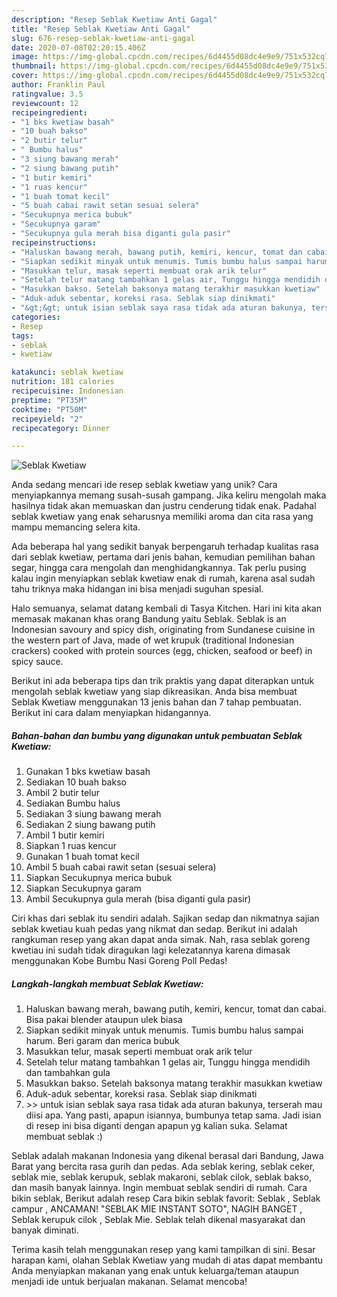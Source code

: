 ```yaml
---
description: "Resep Seblak Kwetiaw Anti Gagal"
title: "Resep Seblak Kwetiaw Anti Gagal"
slug: 676-resep-seblak-kwetiaw-anti-gagal
date: 2020-07-08T02:20:15.406Z
image: https://img-global.cpcdn.com/recipes/6d4455d08dc4e9e9/751x532cq70/seblak-kwetiaw-foto-resep-utama.jpg
thumbnail: https://img-global.cpcdn.com/recipes/6d4455d08dc4e9e9/751x532cq70/seblak-kwetiaw-foto-resep-utama.jpg
cover: https://img-global.cpcdn.com/recipes/6d4455d08dc4e9e9/751x532cq70/seblak-kwetiaw-foto-resep-utama.jpg
author: Franklin Paul
ratingvalue: 3.5
reviewcount: 12
recipeingredient:
- "1 bks kwetiaw basah"
- "10 buah bakso"
- "2 butir telur"
- " Bumbu halus"
- "3 siung bawang merah"
- "2 siung bawang putih"
- "1 butir kemiri"
- "1 ruas kencur"
- "1 buah tomat kecil"
- "5 buah cabai rawit setan sesuai selera"
- "Secukupnya merica bubuk"
- "Secukupnya garam"
- "Secukupnya gula merah bisa diganti gula pasir"
recipeinstructions:
- "Haluskan bawang merah, bawang putih, kemiri, kencur, tomat dan cabai. Bisa pakai blender ataupun ulek biasa"
- "Siapkan sedikit minyak untuk menumis. Tumis bumbu halus sampai harum. Beri garam dan merica bubuk"
- "Masukkan telur, masak seperti membuat orak arik telur"
- "Setelah telur matang tambahkan 1 gelas air, Tunggu hingga mendidih dan tambahkan gula"
- "Masukkan bakso. Setelah baksonya matang terakhir masukkan kwetiaw"
- "Aduk-aduk sebentar, koreksi rasa. Seblak siap dinikmati"
- "&gt;&gt; untuk isian seblak saya rasa tidak ada aturan bakunya, terserah mau diisi apa. Yang pasti, apapun isiannya, bumbunya tetap sama. Jadi isian di resep ini bisa diganti dengan apapun yg kalian suka. Selamat membuat seblak :)"
categories:
- Resep
tags:
- seblak
- kwetiaw

katakunci: seblak kwetiaw 
nutrition: 181 calories
recipecuisine: Indonesian
preptime: "PT35M"
cooktime: "PT50M"
recipeyield: "2"
recipecategory: Dinner

---
```



![Seblak Kwetiaw](https://img-global.cpcdn.com/recipes/6d4455d08dc4e9e9/751x532cq70/seblak-kwetiaw-foto-resep-utama.jpg)

Anda sedang mencari ide resep seblak kwetiaw yang unik? Cara menyiapkannya memang susah-susah gampang. Jika keliru mengolah maka hasilnya tidak akan memuaskan dan justru cenderung tidak enak. Padahal seblak kwetiaw yang enak seharusnya memiliki aroma dan cita rasa yang mampu memancing selera kita.

Ada beberapa hal yang sedikit banyak berpengaruh terhadap kualitas rasa dari seblak kwetiaw, pertama dari jenis bahan, kemudian pemilihan bahan segar, hingga cara mengolah dan menghidangkannya. Tak perlu pusing kalau ingin menyiapkan seblak kwetiaw enak di rumah, karena asal sudah tahu triknya maka hidangan ini bisa menjadi suguhan spesial.

Halo semuanya, selamat datang kembali di Tasya Kitchen. Hari ini kita akan memasak makanan khas orang Bandung yaitu Seblak. Seblak is an Indonesian savoury and spicy dish, originating from Sundanese cuisine in the western part of Java, made of wet krupuk (traditional Indonesian crackers) cooked with protein sources (egg, chicken, seafood or beef) in spicy sauce.


Berikut ini ada beberapa tips dan trik praktis yang dapat diterapkan untuk mengolah seblak kwetiaw yang siap dikreasikan. Anda bisa membuat Seblak Kwetiaw menggunakan 13 jenis bahan dan 7 tahap pembuatan. Berikut ini cara dalam menyiapkan hidangannya.

<!--inarticleads1-->

##### Bahan-bahan dan bumbu yang digunakan untuk pembuatan Seblak Kwetiaw:

1. Gunakan 1 bks kwetiaw basah
1. Sediakan 10 buah bakso
1. Ambil 2 butir telur
1. Sediakan  Bumbu halus
1. Sediakan 3 siung bawang merah
1. Sediakan 2 siung bawang putih
1. Ambil 1 butir kemiri
1. Siapkan 1 ruas kencur
1. Gunakan 1 buah tomat kecil
1. Ambil 5 buah cabai rawit setan (sesuai selera)
1. Siapkan Secukupnya merica bubuk
1. Siapkan Secukupnya garam
1. Ambil Secukupnya gula merah (bisa diganti gula pasir)


Ciri khas dari seblak itu sendiri adalah. Sajikan sedap dan nikmatnya sajian seblak kwetiau kuah pedas yang nikmat dan sedap. Berikut ini adalah rangkuman resep yang akan dapat anda simak. Nah, rasa seblak goreng kwetiau ini sudah tidak diragukan lagi kelezatannya karena dimasak menggunakan Kobe Bumbu Nasi Goreng Poll Pedas! 

<!--inarticleads2-->

##### Langkah-langkah membuat Seblak Kwetiaw:

1. Haluskan bawang merah, bawang putih, kemiri, kencur, tomat dan cabai. Bisa pakai blender ataupun ulek biasa
1. Siapkan sedikit minyak untuk menumis. Tumis bumbu halus sampai harum. Beri garam dan merica bubuk
1. Masukkan telur, masak seperti membuat orak arik telur
1. Setelah telur matang tambahkan 1 gelas air, Tunggu hingga mendidih dan tambahkan gula
1. Masukkan bakso. Setelah baksonya matang terakhir masukkan kwetiaw
1. Aduk-aduk sebentar, koreksi rasa. Seblak siap dinikmati
1. &gt;&gt; untuk isian seblak saya rasa tidak ada aturan bakunya, terserah mau diisi apa. Yang pasti, apapun isiannya, bumbunya tetap sama. Jadi isian di resep ini bisa diganti dengan apapun yg kalian suka. Selamat membuat seblak :)


Seblak adalah makanan Indonesia yang dikenal berasal dari Bandung, Jawa Barat yang bercita rasa gurih dan pedas. Ada seblak kering, seblak ceker, seblak mie, seblak kerupuk, seblak makaroni, seblak cilok, seblak bakso, dan masih banyak lainnya. Ingin membuat seblak sendiri di rumah. Cara bikin seblak, Berikut adalah resep Cara bikin seblak favorit: Seblak , Seblak campur , ANCAMAN! &#34;SEBLAK MIE INSTANT SOTO&#34;, NAGIH BANGET , Seblak kerupuk cilok , Seblak Mie. Seblak telah dikenal masyarakat dan banyak diminati. 

Terima kasih telah menggunakan resep yang kami tampilkan di sini. Besar harapan kami, olahan Seblak Kwetiaw yang mudah di atas dapat membantu Anda menyiapkan makanan yang enak untuk keluarga/teman ataupun menjadi ide untuk berjualan makanan. Selamat mencoba!
